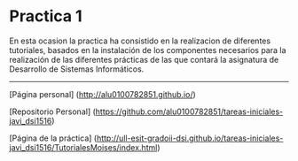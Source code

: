 **Practica 1**
=======================

En esta ocasion la practica ha consistido en la realizacion de diferentes tutoriales, basados en la instalación de los componentes necesarios para la realización de las diferentes prácticas de las que contará la asignatura de Desarrollo de Sistemas Informáticos.

----------

[Página personal] (http://alu0100782851.github.io/)

[Repositorio Personal] (https://github.com/alu0100782851/tareas-iniciales-javi_dsi1516)

[Página de la práctica] (http://ull-esit-gradoii-dsi.github.io/tareas-iniciales-javi_dsi1516/TutorialesMoises/index.html)



